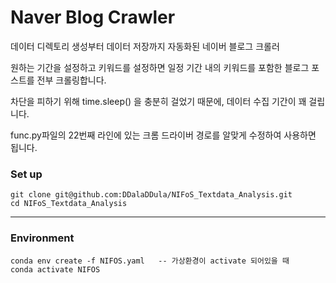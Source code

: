 # Naver Blog Crawler
데이터 디렉토리 생성부터 데이터 저장까지 자동화된 네이버 블로그 크롤러

원하는 기간을 설정하고 키워드를 설정하면 일정 기간 내의 키워드를 포함한 블로그 포스트를 전부 크롤링합니다.

차단을 피하기 위해 time.sleep() 을 충분히 걸었기 때문에, 데이터 수집 기간이 꽤 걸립니다.

func.py파일의 22번째 라인에 있는 크롬 드라이버 경로를 알맞게 수정하여 사용하면 됩니다.
### Set up

    git clone git@github.com:DDalaDDula/NIFoS_Textdata_Analysis.git
    cd NIFoS_Textdata_Analysis

---
### Environment

    conda env create -f NIFOS.yaml   -- 가상환경이 activate 되어있을 때
    conda activate NIFOS

